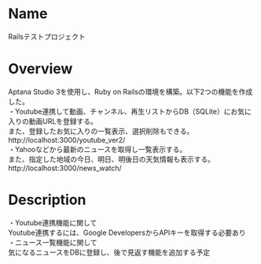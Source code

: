 # Name

Railsテストプロジェクト

# Overview
Aptana Studio 3を使用し、Ruby on Railsの環境を構築。以下2つの機能を作成した。  
・Youtube連携して動画、チャンネル、再生リストからDB（SQLite）にお気に入りの動画URLを登録する。  
また、登録したお気に入りの一覧表示、選択削除もできる。  
http://localhost:3000/youtube_ver2/  
・Yahooなどから最新のニュースを取得し一覧表示する。  
また、指定した地域の今日、明日、明後日の天気情報も表示する。  
http://localhost:3000/news_watch/  

# Description
・Youtube連携機能に関して  
Youtube連携するには、Google DevelopersからAPIキーを取得する必要あり  
・ニュース一覧機能に関して  
気になるニュースをDBに登録し、後で見返す機能を追加する予定  
